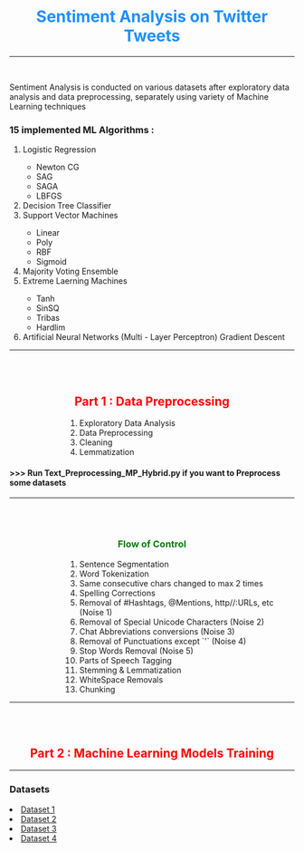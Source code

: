 <h1 align="center" style="color:dodgerblue; font-weight:700"> Sentiment Analysis on Twitter Tweets</h1>
<hr/>
<br/>
<p>Sentiment Analysis is conducted on various datasets after exploratory data analysis and data preprocessing, separately using variety of Machine Learning techniques</p>
    <h3 style=\"font-weight:600;\">15 implemented ML Algorithms : </h3>
    <ol>
    <li>Logistic Regression</li>
    <ul>
    <li>Newton CG</li>
    <li>SAG</li>
    <li>SAGA</li>
    <li>LBFGS</li>
    </ul>
    <li>Decision Tree Classifier</li>
    <li>Support Vector Machines</li>
    <ul>
    <li>Linear</li>
    <li>Poly</li>
    <li>RBF</li>
    <li>Sigmoid</li>
    </ul>
    <li>Majority Voting Ensemble</li>
    <li>Extreme Laerning Machines</li>
    <ul>
    <li>Tanh</li>
    <li>SinSQ</li>
    <li>Tribas</li>
    <li>Hardlim</li>
    </ul>
    <li>Artificial Neural Networks (Multi - Layer Perceptron) Gradient Descent</li>
    </ol>
    <hr/>
   <br/>
<br/>
<h2 align="center" style="color:red">Part 1 : Data Preprocessing</h2>
<ol>
<li style="margin-left:100px;">Exploratory Data Analysis</li>
<li style="margin-left:100px;">Data Preprocessing</li>
<li style="margin-left:100px;">Cleaning</li>
<li style="margin-left:100px;">Lemmatization</li>
</ol>
<h4 style="font-weight:700">>>> Run Text_Preprocessing_MP_Hybrid.py if you want to Preprocess some datasets</h4>
<hr/>
<br/>
<br/>
<h3 align="center" style="color: green; font-weight: 650;">Flow of Control</h3>
<ol>
<li style="margin-left:100px;">Sentence Segmentation</li>
<li style="margin-left:100px;">Word Tokenization</li>
<li style="margin-left:100px;">Same consecutive chars changed to max 2 times</li>
<li style="margin-left:100px;">Spelling Corrections</li>
<li style="margin-left:100px;">Removal of #Hashtags, @Mentions, http//:URLs, etc (Noise 1)</li>
<li style="margin-left:100px;">Removal of Special Unicode Characters (Noise 2)</li>
<li style="margin-left:100px;">Chat Abbreviations conversions (Noise 3)</li>
<li style="margin-left:100px;">Removal of Punctuations except `'` (Noise 4)</li>
<li style="margin-left:100px;">Stop Words Removal (Noise 5)</li>
<li style="margin-left:100px;">Parts of Speech Tagging</li>
<li style="margin-left:100px;">Stemming & Lemmatization</li>
<li style="margin-left:100px;">WhiteSpace Removals</li>
<li style="margin-left:100px;">Chunking</li>
</ol>
<hr/>
<br/>
<br/>
<h2 align="center" style="color:red">Part 2 : Machine Learning Models Training</h2>
<hr/>
<h3>Datasets</h3>
<li><a href="https://data.world/crowdflower/sentiment-analysis-in-text">Dataset 1</a></li>
<li><a href="https://www.kaggle.com/datasets/shashank1558/preprocessed-twitter-tweets">Dataset 2</a></li>
<li><a href="https://www.kaggle.com/datasets/imrandude/twitter-sentiment-analysis">Dataset 3</a></li>
<li><a href="https://www.kaggle.com/datasets/saurabhshahane/twitter-sentiment-dataset">Dataset 4</a></li>
